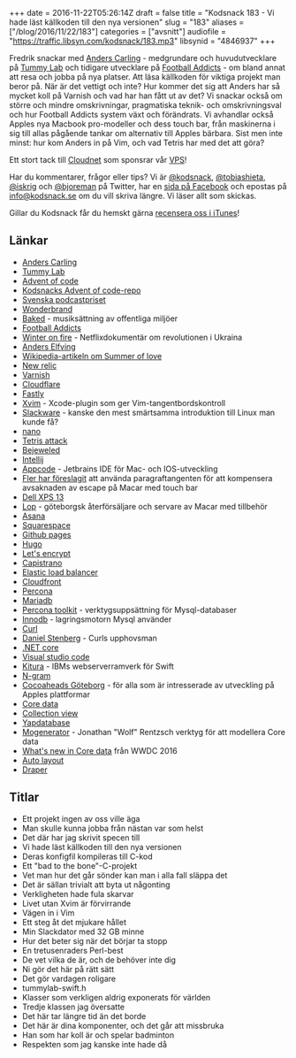 +++
date = 2016-11-22T05:26:14Z
draft = false
title = "Kodsnack 183 - Vi hade läst källkoden till den nya versionen"
slug = "183"
aliases = ["/blog/2016/11/22/183"]
categories = ["avsnitt"]
audiofile = "https://traffic.libsyn.com/kodsnack/183.mp3"
libsynid = "4846937"
+++

Fredrik snackar med [Anders Carling](https://twitter.com/lowe) - medgrundare och huvudutvecklare på [Tummy Lab](https://www.tummylab.com/) och tidigare utvecklare på [Football Addicts](https://www.footballaddicts.com/) - om bland annat att resa och jobba på nya platser. Att läsa källkoden för viktiga projekt man beror på. När är det vettigt och inte? Hur kommer det sig att Anders har så mycket koll på Varnish och vad har han fått ut av det? Vi snackar också om större och mindre omskrivningar, pragmatiska teknik- och omskrivningsval och hur Football Addicts system växt och förändrats. Vi avhandlar också Apples nya Macbook pro-modeller och dess touch bar, från maskinerna i sig till allas pågående tankar om alternativ till Apples bärbara. Sist men inte minst: hur kom Anders in på Vim, och vad Tetris har med det att göra?

Ett stort tack till [Cloudnet](http://www.cloudnet.se) som sponsrar vår [VPS](http://en.wikipedia.org/wiki/Virtual_private_server)!

Har du kommentarer, frågor eller tips? Vi är [@kodsnack](https://www.twitter.com/kodsnack), [@tobiashieta](https://www.twitter.com/tobiashieta), [@iskrig](https://www.twitter.com/iskrig) och [@bjoreman](https://www.twitter.com/bjoreman) på Twitter, har en [sida på Facebook](https://www.facebook.com/kodsnack) och epostas på [info@kodsnack.se](mailto:info@kodsnack.se) om du vill skriva längre. Vi läser allt som skickas.

Gillar du Kodsnack får du hemskt gärna [recensera oss i iTunes](http://itunes.apple.com/se/podcast/kodsnack/id561631498?l=en)!

## Länkar ##
* [Anders Carling](https://twitter.com/lowe)
* [Tummy Lab](https://www.tummylab.com/)
* [Advent of code](http://adventofcode.com/)
* [Kodsnacks Advent of code-repo](https://github.com/kodsnack/advent_of_code_2016)
* [Svenska podcastpriset](http://podcastpriset.daytona.se/)
* [Wonderbrand](http://www.wonderbrand.se/)
* [Baked](http://www.baked.se/) - musiksättning av offentliga miljöer
* [Football Addicts](https://www.footballaddicts.com/)
* [Winter on fire](https://en.wikipedia.org/wiki/Winter_on_Fire:_Ukraine's_Fight_for_Freedom) - Netflixdokumentär om revolutionen i Ukraina
* [Anders Elfving](https://www.linkedin.com/in/anders-elfving-85835a12?authType=NAME_SEARCH&authToken=pJLt&locale=en_US&trk=tyah&trkInfo=clickedVertical%3Amynetwork%2CclickedEntityId%3A42672452%2CauthType%3ANAME_SEARCH%2Cidx%3A1-2-2%2CtarId%3A1479637877700%2Ctas%3Aanders%20elfving)
* [Wikipedia-artikeln om Summer of love](https://en.wikipedia.org/wiki/Summer_of_Love)
* [New relic](https://en.wikipedia.org/wiki/New_Relic)
* [Varnish](https://en.wikipedia.org/wiki/Varnish_%28software%29)
* [Cloudflare](https://en.wikipedia.org/wiki/Cloudflare)
* [Fastly](https://www.fastly.com/)
* [Xvim](https://github.com/XVimProject/XVim) - Xcode-plugin som ger Vim-tangentbordskontroll
* [Slackware](https://en.wikipedia.org/wiki/Slackware) - kanske den mest smärtsamma introduktion till Linux man kunde få?
* [nano](https://en.wikipedia.org/wiki/GNU_nano)
* [Tetris attack](https://en.wikipedia.org/wiki/Tetris_Attack)
* [Bejeweled](https://en.wikipedia.org/wiki/Bejeweled)
* [Intellij](https://www.jetbrains.com/idea/features/)
* [Appcode](https://www.jetbrains.com/objc/) - Jetbrains IDE för Mac- och IOS-utveckling
* [Fler har föreslagit](http://nuthole.com/blog/2016/11/17/escape/) att använda paragraftangenten för att kompensera avsaknaden av escape på Macar med touch bar
* [Dell XPS 13](http://www.theverge.com/2015/2/13/8030821/dell-xps-13-laptop-ultrabook-review)
* [Lop](http://lop.se/) - göteborgsk återförsäljare och servare av Macar med tillbehör
* [Asana](https://en.wikipedia.org/wiki/Asana_%28software%29)
* [Squarespace](https://en.wikipedia.org/wiki/Squarespace)
* [Github pages](https://help.github.com/articles/what-is-github-pages/)
* [Hugo](http://gohugo.io/)
* [Let's encrypt](https://letsencrypt.org/)
* [Capistrano](https://en.wikipedia.org/wiki/Capistrano_%28software%29)
* [Elastic load balancer](https://aws.amazon.com/elasticloadbalancing/)
* [Cloudfront](https://en.wikipedia.org/wiki/Amazon_CloudFront)
* [Percona](https://en.wikipedia.org/wiki/Percona)
* [Mariadb](https://en.wikipedia.org/wiki/MariaDB)
* [Percona toolkit](https://www.percona.com/software/database-tools/percona-toolkit) - verktygsuppsättning för Mysql-databaser
* [Innodb](https://en.wikipedia.org/wiki/InnoDB) - lagringsmotorn Mysql använder
* [Curl](https://curl.haxx.se/)
* [Daniel Stenberg](https://daniel.haxx.se/) - Curls upphovsman
* [.NET core](http://kodsnack.se/162/)
* [Visual studio code](https://code.visualstudio.com/)
* [Kitura](https://github.com/IBM-Swift/Kitura) - IBMs webserverramverk för Swift
* [N-gram](https://en.wikipedia.org/wiki/N-gram)
* [Cocoaheads Göteborg](http://www.meetup.com/cocoaheads-goteborg/) - för alla som är intresserade av utveckling på Apples plattformar
* [Core data](https://developer.apple.com/library/content///documentation/Cocoa/Conceptual/CoreData/index.html)
* [Collection view](https://developer.apple.com/reference/uikit/uicollectionview)
* [Yapdatabase](https://github.com/yapstudios/YapDatabase)
* [Mogenerator](https://github.com/rentzsch/mogenerator) - Jonathan "Wolf" Rentzsch verktyg för att modellera Core data
* [What's new in Core data](https://developer.apple.com/videos/play/wwdc2016/242/) från WWDC 2016
* [Auto layout](https://developer.apple.com/library/content/documentation/UserExperience/Conceptual/AutolayoutPG/)
* [Draper](https://github.com/drapergem/draper)

## Titlar ##
* Ett projekt ingen av oss ville äga
* Man skulle kunna jobba från nästan var som helst
* Det där har jag skrivit specen till
* Vi hade läst källkoden till den nya versionen
* Deras konfigfil kompileras till C-kod
* Ett "bad to the bone"-C-projekt
* Vet man hur det går sönder kan man i alla fall släppa det
* Det är sällan trivialt att byta ut någonting
* Verkligheten hade fula skarvar
* Livet utan Xvim är förvirrande
* Vägen in i Vim
* Ett steg åt det mjukare hållet
* Min Slackdator med 32 GB minne
* Hur det beter sig när det börjar ta stopp
* En tretusenraders Perl-best
* De vet vilka de är, och de behöver inte dig
* Ni gör det här på rätt sätt
* Det gör vardagen roligare
* tummylab-swift.h
* Klasser som verkligen aldrig exponerats för världen
* Tredje klassen jag översatte
* Det här tar längre tid än det borde
* Det här är dina komponenter, och det går att missbruka
* Han som har koll är och spelar badminton
* Respekten som jag kanske inte hade då
